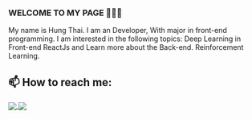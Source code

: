 ### WELCOME TO MY PAGE 👋👋👋
My name is Hung Thai. I am an Developer, With major in front-end programming. I am interested in the following topics: Deep Learning in Front-end ReactJs and Learn more about the Back-end. Reinforcement Learning.<br>
## 📫 How to reach me: 

<a href="https://github.com/hungthai56/Candidates/">
  <!-- Change the `github-readme-stats.anuraghazra1.vercel.app` to `github-readme-stats.vercel.app`  -->
  <img align="center" src="https://github-readme-stats.anuraghazra1.vercel.app/api/pin/?username=hungthai56&repo=Candidates&theme=radical" />
</a>    
<a href="https://github.com/hungthai56/Recruitment-Proposal/">
  <!-- Change the `github-readme-stats.anuraghazra1.vercel.app` to `github-readme-stats.vercel.app`  -->
  <img align="center" src="https://github-readme-stats.anuraghazra1.vercel.app/api/pin/?username=hungthai56&repo=Recruitment-Proposal&theme=merko" />
</a>

